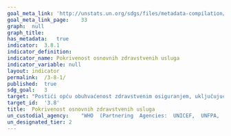 ```yaml
---	
goal_meta_link:	'http://unstats.un.org/sdgs/files/metadata-compilation/Metadata-Goal-3.pdf'
goal_meta_link_page:	33
graph:	null
graph_title:	
has_metadata:	true
indicator:	3.8.1
indicator_definition:	
indicator_name:	Pokrivenost osnovnih zdravstvenih usluga
indicator_variable:	null
layout:	indicator
permalink:	/3-8-1/
published:	true  
sdg_goal:	3
target:	"Postići opću obuhvaćenost zdravstvenim osiguranjem, uključujući zaštitu od financijskih rizika, pristup kvalitetnim osnovnim zdravstvenim uslugama, te dostupnost sigurnih, učinkovitih, kvalitetnih i cijenom pristupačnih lijekova i cjepiva za sve"
target_id:	'3.8'
title:	Pokrivenost osnovnih zdravstvenih usluga
un_custodial_agency:	"WHO  (Partnering  Agencies:  UNICEF,  UNFPA,  DESA  Population  Divison)"
un_designated_tier:	2
---	
```

